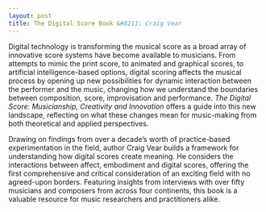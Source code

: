 ```yaml
---
layout: post
title: The Digital Score Book &#8211; Craig Vear
---
```

<p>Digital technology is transforming the musical score as a broad array of innovative score systems have become available to musicians. From attempts to mimic the print score, to animated and graphical scores, to artificial intelligence-based options, digital scoring affects the musical process by opening up new possibilities for dynamic interaction between the performer and the music, changing how we understand the boundaries between composition, score, improvisation and performance.&nbsp;<em>The Digital Score: Musicianship, Creativity and Innovation&nbsp;</em>offers a guide into this new landscape, reflecting on what these changes mean for music-making from both theoretical and applied perspectives.</p>



<p>Drawing on findings from over a decade’s worth of practice-based experimentation in the field, author Craig Vear builds a framework for understanding how digital scores create meaning. He considers the interactions between affect, embodiment and digital scores, offering the first comprehensive and critical consideration of an exciting field with no agreed-upon borders. Featuring insights from interviews with over fifty musicians and composers from across four continents, this book is a valuable resource for music researchers and practitioners alike.</p>
